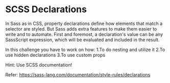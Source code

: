# SCSS Declarations

In Sass as in CSS, property declarations define how elements that match a selector are styled. 
But Sass adds extra features to make them easier to write and to automate. 
First and foremost, a declaration's value can be any SassScript expression, which will be evaluated and included in the result.


In this challenge you have to work on how:
1.To do nesting and utilize it
2.To use hidden declarations
3.To use custom props

Hint: Use SCSS documentation!

Refer: https://sass-lang.com/documentation/style-rules/declarations
